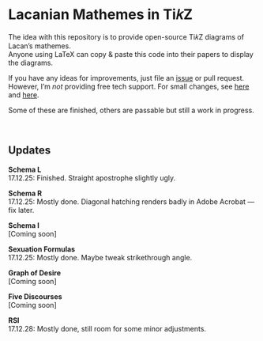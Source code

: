 # Lacanian Mathemes in Ti𝑘Z
The idea with this repository is to provide open-source Ti𝑘Z diagrams of Lacan’s mathemes.
<br>Anyone using LaTeX can copy & paste this code into their papers to display the diagrams.

If you have any ideas for improvements, just file an <a href="https://github.com/gjoncas/Lacan-Mathemes/issues">issue</a> or pull request.
<br>However, I’m <i>not</i> providing free tech support. For small changes, see <a href="https://en.wikibooks.org/wiki/LaTeX/PGF/TikZ">here</a> and <a href="http://mirror.ctan.org/graphics/pgf/base/doc/pgfmanual.pdf">here</a>.

Some of these are finished, others are passable but still a work in progress.

&nbsp;

## Updates

<b>Schema L</b>
<br>17.12.25: Finished. Straight apostrophe slightly ugly.

<b>Schema R</b>
<br>17.12.25: Mostly done. Diagonal hatching renders badly in Adobe Acrobat — fix later.

<b>Schema I</b>
<br>[Coming soon]

<b>Sexuation Formulas</b>
<br>17.12.25: Mostly done. Maybe tweak strikethrough angle.

<b>Graph of Desire</b>
<br>[Coming soon]

<b>Five Discourses</b>
<br>[Coming soon]

<b>RSI</b>
<br>17.12.28: Mostly done, still room for some minor adjustments.
